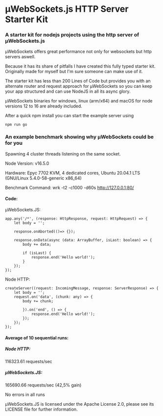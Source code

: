 # µWebSockets.js HTTP Server Starter Kit

### A starter kit for nodejs projects using the http server of µWebSockets.js

µWebSockets offers great performance not only for websockets but http servers aswell.

Because it has its share of pitfalls I have created this fully typed starter kit. Originally made for myself but I'm sure someone can make use of it.

The starter kit has less than 200 Lines of Code but provides you with an alternate router and request approach for µWebSockets so you can keep your app structured and can use NodeJS in all its async glory.

µWebSockets binaries for windows, linux (arm/x64) and macOS for node versions 12 to 16 are already included.

After a quick npm install you can start the example server using

    npm run go


### An example benchmark showing why µWebSockets could be for you

Spawning 4 cluster threads listening on the same socket.

Node Version: v16.5.0

Hardware: Epyc 7702 KVM, 4 dedicated cores, Ubuntu 20.04.1 LTS (GNU/Linux 5.4.0-58-generic x86_64)

Benchmark Command: wrk -t2 -c1000 -d60s http://127.0.0.1:80/

#### Code:

µWebSockets.JS:

    app.any('/*', (response: HttpResponse, request: HttpRequest) => {
        let body = '';
        
        response.onAborted(()=> {});
        
        response.onData(async (data: ArrayBuffer, isLast: boolean) => {
            body += data;
            
            if (isLast) {
                response.end('Hello world!');
            }
        });
    });
            
Node HTTP:

    createServer((request: IncomingMessage, response: ServerResponse) => {
        let body = '';
        request.on('data', (chunk: any) => {
            body += chunk;

            }).on('end', () => {
                response.end('Hello world!');
            });
        });
    });
        

#### Average of 10 sequential runs:

##### Node HTTP:
116323.61 requests/sec

##### µWebSockets.JS:
 165690.66 requests/sec (42,5% gain)

No errors in all runs

µWebSockets.JS is licensed under the Apache License 2.0, please see its LICENSE file for further information.
